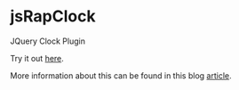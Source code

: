 # jsRapClock
JQuery Clock Plugin

Try it out <a href="https://thibor.github.io/jsRapClock/">here</a>.

More information about this can be found in this blog <a href="https://www.jqueryscript.net/time-clock/Analog-Clock-jsRapClock.html">article</a>.
